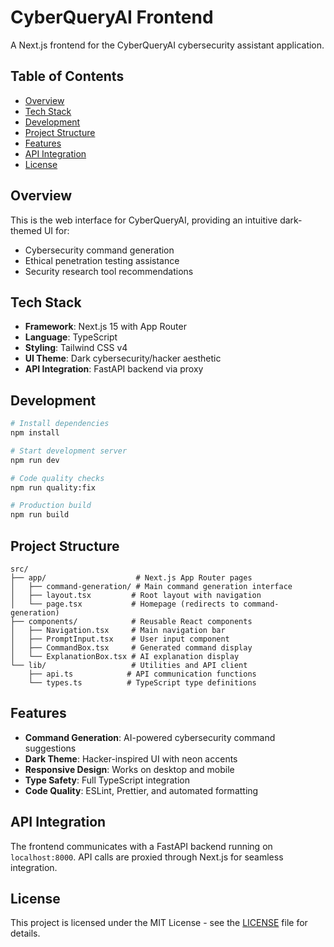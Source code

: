 <!-- omit from toc -->
# CyberQueryAI Frontend

A Next.js frontend for the CyberQueryAI cybersecurity assistant application.

<!-- omit from toc -->
## Table of Contents

- [Overview](#overview)
- [Tech Stack](#tech-stack)
- [Development](#development)
- [Project Structure](#project-structure)
- [Features](#features)
- [API Integration](#api-integration)
- [License](#license)

## Overview

This is the web interface for CyberQueryAI, providing an intuitive dark-themed UI for:

- Cybersecurity command generation
- Ethical penetration testing assistance
- Security research tool recommendations

## Tech Stack

- **Framework**: Next.js 15 with App Router
- **Language**: TypeScript
- **Styling**: Tailwind CSS v4
- **UI Theme**: Dark cybersecurity/hacker aesthetic
- **API Integration**: FastAPI backend via proxy

## Development

```bash
# Install dependencies
npm install

# Start development server
npm run dev

# Code quality checks
npm run quality:fix

# Production build
npm run build
```

## Project Structure

```
src/
├── app/                    # Next.js App Router pages
│   ├── command-generation/ # Main command generation interface
│   ├── layout.tsx         # Root layout with navigation
│   └── page.tsx           # Homepage (redirects to command-generation)
├── components/            # Reusable React components
│   ├── Navigation.tsx     # Main navigation bar
│   ├── PromptInput.tsx    # User input component
│   ├── CommandBox.tsx     # Generated command display
│   └── ExplanationBox.tsx # AI explanation display
└── lib/                   # Utilities and API client
    ├── api.ts            # API communication functions
    └── types.ts          # TypeScript type definitions
```

## Features

- **Command Generation**: AI-powered cybersecurity command suggestions
- **Dark Theme**: Hacker-inspired UI with neon accents
- **Responsive Design**: Works on desktop and mobile
- **Type Safety**: Full TypeScript integration
- **Code Quality**: ESLint, Prettier, and automated formatting

## API Integration

The frontend communicates with a FastAPI backend running on `localhost:8000`. API calls are proxied through Next.js for seamless integration.

## License

This project is licensed under the MIT License - see the [LICENSE](../LICENSE) file for details.
